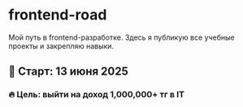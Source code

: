 # frontend-road
Мой путь в frontend-разработке. Здесь я публикую все учебные проекты и закрепляю навыки.

## 📅 Старт: 13 июня 2025
### 🔥 Цель: выйти на доход 1,000,000+ тг в IT
